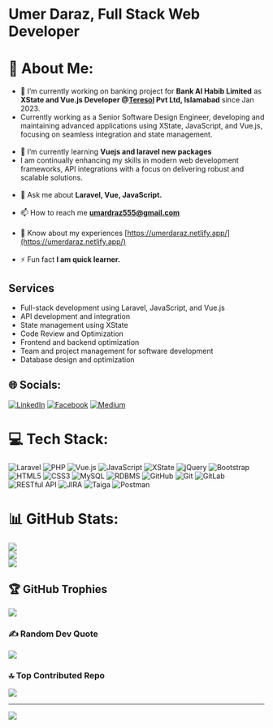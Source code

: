 # Umer Daraz, Full Stack Web Developer


# 💫 About Me:
- 🔭 I’m currently working on banking project for **Bank Al Habib Limited** as **XState and Vue.js Developer @[Teresol](https://www.linkedin.com/company/teresolpvtltd/mycompany/) Pvt Ltd, Islamabad** since Jan 2023. 
- Currently working as a Senior Software Design Engineer, developing and maintaining advanced applications using XState, JavaScript, and Vue.js, focusing on seamless integration and state management.
<br><br>
- 🌱 I’m currently learning **Vuejs and laravel new packages** 
- I am continually enhancing my skills in modern web development frameworks, API integrations with a focus on delivering robust and scalable solutions.
<br><br>
- 💬 Ask me about **Laravel, Vue, JavaScript.**<br><br>
- 📫 How to reach me **umardraz555@gmail.com**<br><br>
- 📄 Know about my experiences [https://umerdaraz.netlify.app/](https://umerdaraz.netlify.app/)<br><br>
- ⚡ Fun fact **I am quick learner.**<br>

## Services
- Full-stack development using Laravel, JavaScript, and Vue.js
- API development and integration
- State management using XState
- Code Review and Optimization
- Frontend and backend optimization
- Team and project management for software development
- Database design and optimization

## 🌐 Socials:
[![LinkedIn](https://img.shields.io/badge/LinkedIn-%230077B5.svg?logo=linkedin&logoColor=white)](https://www.linkedin.com/in/umer-daraz-267254148/) [![Facebook](https://img.shields.io/badge/Facebook-%231877F2.svg?logo=Facebook&logoColor=white)](https://www.facebook.com/profile.php?id=100008100162169) [![Medium](https://img.shields.io/badge/Medium-12100E?logo=medium&logoColor=white)](https://medium.com/@umardraz555)

# 💻 Tech Stack:

![Laravel](https://img.shields.io/badge/laravel-%23FF2D20.svg?style=for-the-badge&logo=laravel&logoColor=white)  ![PHP](https://img.shields.io/badge/php-%23777BB4.svg?style=for-the-badge&logo=php&logoColor=white)  ![Vue.js](https://img.shields.io/badge/vuejs-%234FC08D.svg?style=for-the-badge&logo=vue.js&logoColor=white)  ![JavaScript](https://img.shields.io/badge/javascript-%23F7DF1E.svg?style=for-the-badge&logo=javascript&logoColor=black)  ![XState](https://img.shields.io/badge/xstate-%230077B5.svg?style=for-the-badge&logo=xstate&logoColor=white)  ![jQuery](https://img.shields.io/badge/jquery-%230769AD.svg?style=for-the-badge&logo=jquery&logoColor=white)  ![Bootstrap](https://img.shields.io/badge/bootstrap-%23563D7C.svg?style=for-the-badge&logo=bootstrap&logoColor=white)  ![HTML5](https://img.shields.io/badge/html5-%23E34F26.svg?style=for-the-badge&logo=html5&logoColor=white)  ![CSS3](https://img.shields.io/badge/css3-%231572B6.svg?style=for-the-badge&logo=css3&logoColor=white)  ![MySQL](https://img.shields.io/badge/mysql-%234479A1.svg?style=for-the-badge&logo=mysql&logoColor=white)  ![RDBMS](https://img.shields.io/badge/rdbms-%230077B5.svg?style=for-the-badge&logo=data&logoColor=white)  ![GitHub](https://img.shields.io/badge/github-%23121011.svg?style=for-the-badge&logo=github&logoColor=white)  ![Git](https://img.shields.io/badge/git-%23F05033.svg?style=for-the-badge&logo=git&logoColor=white)  ![GitLab](https://img.shields.io/badge/gitlab-%23FC6D26.svg?style=for-the-badge&logo=gitlab&logoColor=white)  ![RESTful API](https://img.shields.io/badge/REST-API-%23000000.svg?style=for-the-badge&logo=postman&logoColor=white)  ![JIRA](https://img.shields.io/badge/jira-%230A0FFF.svg?style=for-the-badge&logo=jira&logoColor=white)  ![Taiga](https://img.shields.io/badge/taiga-%23448A36.svg?style=for-the-badge&logo=taiga&logoColor=white)  ![Postman](https://img.shields.io/badge/postman-%23FF6C37.svg?style=for-the-badge&logo=postman&logoColor=white)  

# 📊 GitHub Stats:
![](https://github-readme-stats.vercel.app/api?username=UmerDaraz163&theme=dark&hide_border=false&include_all_commits=true&count_private=true)<br/>
![](https://github-readme-streak-stats.herokuapp.com/?user=UmerDaraz163&theme=dark&hide_border=false)<br/>
![](https://github-readme-stats.vercel.app/api/top-langs/?username=UmerDaraz163&theme=dark&hide_border=false&include_all_commits=true&count_private=true&layout=compact)

## 🏆 GitHub Trophies
![](https://github-profile-trophy.vercel.app/?username=UmerDaraz163&theme=radical&no-frame=false&no-bg=false&margin-w=4)

### ✍️ Random Dev Quote
![](https://quotes-github-readme.vercel.app/api?type=horizontal&theme=radical)

### 🔝 Top Contributed Repo
![](https://github-contributor-stats.vercel.app/api?username=UmerDaraz163&limit=5&theme=dark&combine_all_yearly_contributions=true)

---
[![](https://visitcount.itsvg.in/api?id=UmerDaraz163&icon=0&color=0)](https://visitcount.itsvg.in)

<!-- Proudly created with GPRM ( https://gprm.itsvg.in ) -->

